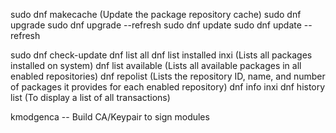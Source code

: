 sudo dnf makecache (Update the package repository cache)
sudo dnf upgrade
sudo dnf upgrade --refresh
sudo dnf update
sudo dnf update --refresh

sudo dnf check-update
dnf list all
dnf list installed inxi (Lists all packages installed on system)
dnf list available (Lists all available packages in all enabled repositories)
dnf repolist (Lists the repository ID, name, and number of packages it provides for each enabled repository)
dnf info inxi
dnf history list (To display a list of all transactions)

kmodgenca -- Build CA/Keypair to sign modules
